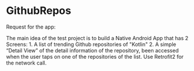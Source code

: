 # GithubRepos
Request for the app:

The main idea of the test project is to build a Native Android App that has 2 Screens:   1. A list of trending Github repositories of "Kotlin" 2. A simple “Detail View” of the detail information of the repository, been accessed when the user taps on one of the repositories of the list.  Use Retrofit2 for the network call.
